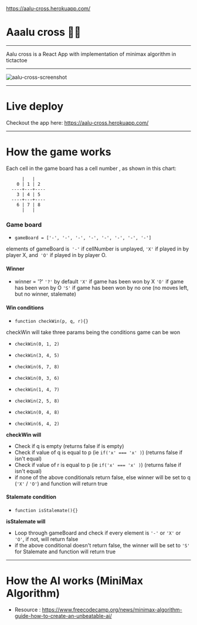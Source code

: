 https://aalu-cross.herokuapp.com/﻿
# Aaalu cross 🥔❌

---

Aalu cross is a React App with implementation of minimax algorithm in tictactoe

---

<img src="https://media.discordapp.net/attachments/786247093123022888/979804868892053524/unknown.png?width=354&height=630" alt="aalu-cross-screenshot">

---

# Live deploy

Checkout the app here: https://aalu-cross.herokuapp.com/

---

# How the game works

Each cell in the game board has a cell number , as shown in this chart:

```
      |   |
    0 | 1 | 2
  ----+---+----
    3 | 4 | 5
  ----+---+----
    6 | 7 | 8
      |   |
```

### Game board

- `gameBoard = ['-', '-', '-', '-', '-', '-', '-', '-']`

elements of gameBoard is` '-'` if cellNumber is unplayed, `'X'` if played in by player X, and` 'O'` if played in by player O.

#### Winner

- winner = '?' `'?'` by default `'X'` if game has been won by X `'O'` if game has been won by O `'S'` if game has been won by no one (no moves left, but no winner, stalemate)

#### Win conditions

- `function checkWin(p, q, r){}`

checkWin will take three params being the conditions game can be won

- `checkWin(0, 1, 2)`
- `checkWin(3, 4, 5)`
- `checkWin(6, 7, 8)`

- `checkWin(0, 3, 6)`
- `checkWin(1, 4, 7)`
- `checkWin(2, 5, 8)`

- `checkWin(0, 4, 8)`
- `checkWin(6, 4, 2)`

**checkWin will**

- Check if q is empty (returns false if is empty)
- Check if value of q is equal to p (ie `if('x' === 'x' )`) (returns false if isn't equal)
- Check if value of r is equal to p (ie `if('x' === 'x' )`) (returns false if isn't equal)
- if none of the above conditionals return false, else winner will be set to q (`'X'` / `'O'`) and function will return true

#### Stalemate condition

- `function isStalemate(){}`

**isStalemate will**

- Loop through gameBoard and check if every element is `'-'` or `'X'` or `'O'`, if not, will return false
- if the above conditional doesn't return false, the winner will be set to `'S'` for Stalemate and function will return true

---

# How the AI works (MiniMax Algorithm)

- Resource : https://www.freecodecamp.org/news/minimax-algorithm-guide-how-to-create-an-unbeatable-ai/
